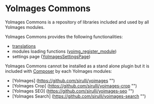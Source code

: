 # YoImages Commons

YoImages Commons is a repository of libraries included and used by all YoImages modules.

YoImages Commons provides the following functionalities:

* [translations](https://github.com/sirulli/yoimages-commons/tree/master/inc/languages "")
* modules loading functions ([yoimg_register_module](https://github.com/sirulli/yoimages-commons/blob/master/inc/utils.php ""))
* settings page ([YoImagesSettingsPage](https://github.com/sirulli/yoimages-commons/blob/master/inc/settings.php ""))


YoImages Commons cannot be installed as a stand alone plugin but it is included with [Composer](https://getcomposer.org/ "") by each YoImages modules:

* [YoImages] (https://github.com/sirulli/yoimages "")
* [YoImages Crop] (https://github.com/sirulli/yoimages-crop "")
* [YoImages SEO] (https://github.com/sirulli/yoimages-seo "")
* [YoImages Search] (https://github.com/sirulli/yoimages-search "")
